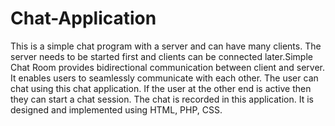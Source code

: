 # Chat-Application
This is a simple chat program with a server and can have many clients. The server needs to be started first and clients can be connected later.Simple Chat Room provides bidirectional communication between client and server. It enables users to seamlessly communicate with each other. The user can chat using this chat application. If the user at the other end is active then they can start a chat session. The chat is recorded in this application. It is designed and implemented using HTML, PHP, CSS.
